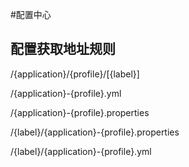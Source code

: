 #配置中心
## 配置获取地址规则
/{application}/{profile}/[{label}]

/{application}-{profile}.yml

/{application}-{profile}.properties

/{label}/{application}-{profile}.properties

/{label}/{application}-{profile}.yml

